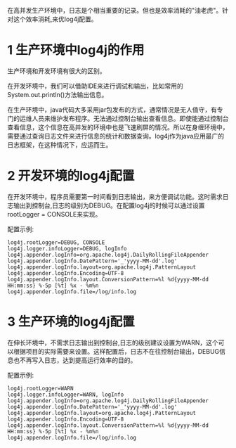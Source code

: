 <div class="jumbotron">
<p>在高并发生产环境中，日志是个相当重要的记录。但也是效率消耗的"油老虎"。针对这个效率消耗,来优log4j配置。</p>
</div>

1 生产环境中log4j的作用
===

生产环境和开发环境有很大的区别。

在开发环境中，我们可以借助IDE来进行调试和输出，比如常用的System.out.println()方法输出信息。

在生产环境中，java代码大多采用jar包发布的方式，通常情况是无人值守，有专门的运维人员来维护发布程序。无法通过控制台输出查看信息。即使能通过控制台查看信息，这个信息在高并发的环境中也是飞速刷屏的情况。所以在身缠环境中，需要通过查询日志文件来进行信息的统计和数据查询。log4j作为java应用最广的日志框架，在这种情况下，应运而生。

2 开发环境的log4j配置
===

在开发环境中，程序员需要第一时间看到日志输出，来方便调试功能。这时需求日志输出到控制台,日志的级别为DEBUG。在配置log4j的时候可以通过设置rootLogger = CONSOLE来实现。

配置示例:

```
log4j.rootLogger=DEBUG, CONSOLE
log4j.logger.infoLogger=DEBUG, logInfo
log4j.appender.logInfo=org.apache.log4j.DailyRollingFileAppender
log4j.appender.logInfo.DatePattern='_'yyyy-MM-dd'.log'
log4j.appender.logInfo.layout=org.apache.log4j.PatternLayout
log4j.appender.logInfo.Encoding=UTF-8
log4j.appender.logInfo.layout.ConversionPattern=%l %d{yyyy-MM-dd HH:mm:ss} %-5p [%t] %x - %m%n
log4j.appender.logInfo.file=/log/info.log
```

3 生产环境的log4j配置
===

在伸长环境中，不需求日志输出到控制台,日志的级别建议设置为WARN，这个可以根据项目的实际需要来设置。这样配置后，日志不在往控制台输出，DEBUG信息也不再写入日志，达到提高运行效率的目的。

配置示例:

```
log4j.rootLogger=WARN
log4j.logger.infoLogger=WARN, logInfo
log4j.appender.logInfo=org.apache.log4j.DailyRollingFileAppender
log4j.appender.logInfo.DatePattern='_'yyyy-MM-dd'.log'
log4j.appender.logInfo.layout=org.apache.log4j.PatternLayout
log4j.appender.logInfo.Encoding=UTF-8
log4j.appender.logInfo.layout.ConversionPattern=%l %d{yyyy-MM-dd HH:mm:ss} %-5p [%t] %x - %m%n
log4j.appender.logInfo.file=/log/info.log
```